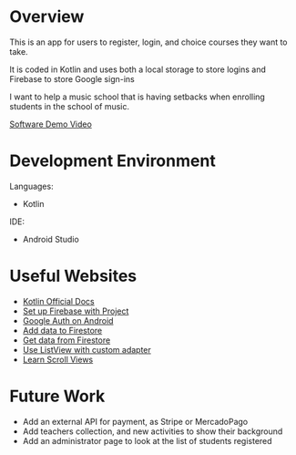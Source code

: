 # Overview

This is an app for users to register, login, and choice courses they want to take.

It is coded in Kotlin and uses both a local storage to store logins and Firebase to store Google sign-ins

I want to help a music school that is having setbacks when enrolling students in the school of music.

[Software Demo Video](https://www.loom.com/share/b64c48bb6087480c9df33efa86472ccf?sid=c70431b2-a064-4618-a36f-ad9f3e54895f)

# Development Environment

Languages:
- Kotlin

IDE: 
- Android Studio

# Useful Websites

- [Kotlin Official Docs](https://kotlinlang.org/docs/getting-started.html)
- [Set up Firebase with Project](https://firebase.google.com/docs/android/setup)
- [Google Auth on Android](https://firebase.google.com/docs/auth/android/google-signin)
- [Add data to Firestore](https://firebase.google.com/docs/firestore/manage-data/add-data)
- [Get data from Firestore](https://firebase.google.com/docs/firestore/query-data/get-data)
- [Use ListView with custom adapter](https://www.youtube.com/watch?v=ZGJU4ydBBLI)
- [Learn Scroll Views](https://abhiandroid.com/ui/linear-layout-inside-scrollview.html#gsc.tab=0)

# Future Work

- Add an external API for payment, as Stripe or MercadoPago
- Add teachers collection, and new activities to show their background 
- Add an administrator page to look at the list of students registered
